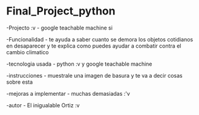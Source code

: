 # Final_Project_python
-Projecto :v - google teachable machine si

-Funcionalidad - te ayuda a saber cuanto se demora los objetos cotidianos en desaparecer y te explica como puedes ayudar a combatir contra el cambio climatico

-tecnologia usada - python :v y google teachable machine

-instrucciones - muestrale una imagen de basura y te va a decir cosas sobre esta

-mejoras a implementar - muchas demasiadas :'v

-autor - El inigualable Ortiz :v

